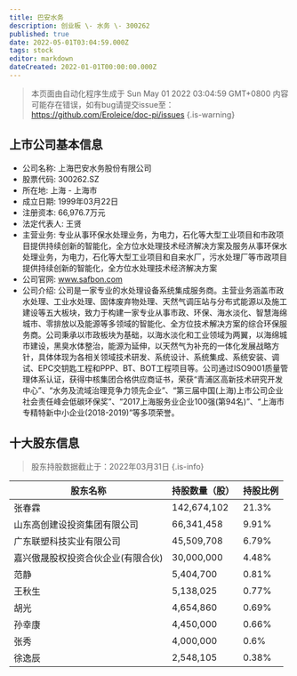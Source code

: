 ```yaml
---
title: 巴安水务
description: 创业板 \- 水务 \- 300262
published: true
date: 2022-05-01T03:04:59.000Z
tags: stock
editor: markdown
dateCreated: 2022-01-01T00:00:00.000Z
---
```


> 本页面由自动化程序生成于 Sun May 01 2022 03:04:59 GMT+0800
> 内容可能存在错误，如有bug请提交issue至：https://github.com/Eroleice/doc-pi/issues
{.is-warning}

## 上市公司基本信息
- 公司名称: 上海巴安水务股份有限公司
- 股票代码: 300262.SZ
- 所在地: 上海 - 上海市
- 成立日期: 1999年03月22日
- 注册资本: 66,976.7万元
- 法定代表人: 王贤
- 主营业务: 专业从事环保水处理业务，为电力，石化等大型工业项目和市政项目提供持续创新的智能化，全方位水处理技术经济解决方案及服务从事环保水处理业务，为电力，石化等大型工业项目和自来水厂，污水处理厂等市政项目提供持续创新的智能化，全方位水处理技术经济解决方案
- 公司官网: www.safbon.com
- 公司介绍: 公司是一家专业的水处理设备系统集成服务商。主营业务涵盖市政水处理、工业水处理、固体废弃物处理、天然气调压站与分布式能源以及施工建设等五大板块，致力于构建一家专业从事市政、环保、海水淡化、智慧海绵城市、零排放以及能源等多领域的智能化、全方位技术解决方案的综合环保服务商。公司秉承以市政板块为基础，以海水淡化和工业领域为两翼，以海绵城市建设，黑臭水体整治，能源为延伸，以天然气为补充的一体化发展战略方针，具体体现为各相关领域技术研发、系统设计、系统集成、系统安装、调试、EPC交钥匙工程和PPP、BT、BOT工程项目等。公司通过ISO9001质量管理体系认证，获得中核集团合格供应商证书，荣获“青浦区高新技术研究开发中心”、“水务及流域治理竞争力领先企业”、“第三届中国(上海)上市公司企业社会责任峰会低碳环保奖”、“2017上海服务业企业100强(第94名)”、“上海市专精特新中小企业(2018-2019)”等多项荣誉。


## 十大股东信息
> 股东持股数据截止于：2022年03月31日
{.is-info}

| 股东名称 | 持股数量（股） | 持股比例 |
| --- | --- | --- |
| 张春霖 | 142,674,102 | 21.3% |
| 山东高创建设投资集团有限公司 | 66,341,458 | 9.91% |
| 广东联塑科技实业有限公司 | 45,509,708 | 6.79% |
| 嘉兴傲晟股权投资合伙企业(有限合伙) | 30,000,000 | 4.48% |
| 范静 | 5,404,700 | 0.81% |
| 王秋生 | 5,138,025 | 0.77% |
| 胡光 | 4,654,860 | 0.69% |
| 孙幸康 | 4,450,000 | 0.66% |
| 张秀 | 4,000,000 | 0.6% |
| 徐逸辰 | 2,548,105 | 0.38% |




